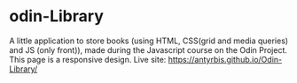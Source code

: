 # odin-Library

A little application to store books (using HTML, CSS(grid and media queries) and JS (only front)), made during the Javascript course on the Odin Project. This page is a responsive design.
Live site: https://antyrbis.github.io/Odin-Library/
